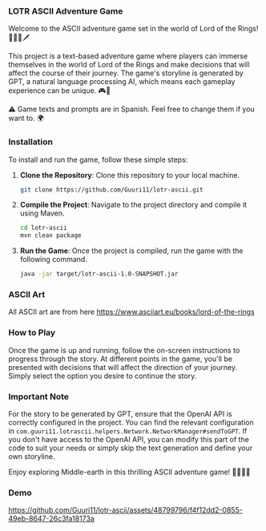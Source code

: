 ### LOTR ASCII Adventure Game

Welcome to the ASCII adventure game set in the world of Lord of the Rings! 🧝‍♂️🌋🗡️

This project is a text-based adventure game where players can immerse themselves in the world of Lord of the Rings and make decisions that will affect the course of their journey. The game's storyline is generated by GPT, a natural language processing AI, which means each gameplay experience can be unique. 🎮📜

⚠️ Game texts and prompts are in Spanish. Feel free to change them if you want to. 🌍️
### Installation

To install and run the game, follow these simple steps:

1. **Clone the Repository**: Clone this repository to your local machine.

    ```bash
    git clone https://github.com/Guuri11/lotr-ascii.git
    ```

2. **Compile the Project**: Navigate to the project directory and compile it using Maven.

    ```bash
    cd lotr-ascii
    mvn clean package
    ```

3. **Run the Game**: Once the project is compiled, run the game with the following command.

    ```bash
    java -jar target/lotr-ascii-1.0-SNAPSHOT.jar
    ```
### ASCII Art
All ASCII art are from here https://www.asciiart.eu/books/lord-of-the-rings

### How to Play

Once the game is up and running, follow the on-screen instructions to progress through the story. At different points in the game, you'll be presented with decisions that will affect the direction of your journey. Simply select the option you desire to continue the story.

### Important Note

For the story to be generated by GPT, ensure that the OpenAI API is correctly configured in the project. You can find the relevant configuration in `com.guuri11.lotrascii.helpers.Network.NetworkManager#sendToGPT`. If you don't have access to the OpenAI API, you can modify this part of the code to suit your needs or simply skip the text generation and define your own storyline.

Enjoy exploring Middle-earth in this thrilling ASCII adventure game! 🧙‍♂️✨🏰

### Demo

https://github.com/Guuri11/lotr-ascii/assets/48799796/f4f12dd2-0855-49eb-8647-26c3fa18173a

